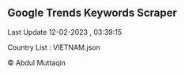 

## Google Trends Keywords Scraper 
 
Last Update 12-02-2023 , 03:39:15

Country List :
VIETNAM.json



© Abdul Muttaqin 
